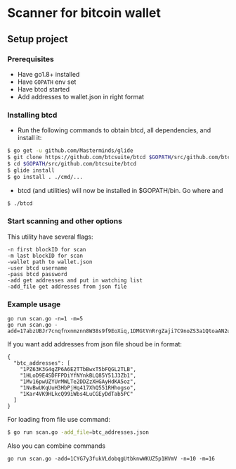 # Scanner for bitcoin wallet

## Setup project

### Prerequisites

* Have go1.8+ installed
* Have `GOPATH` env set
* Have btcd started
* Add addresses to wallet.json in right format


### Installing btcd

- Run the following commands to obtain btcd, all dependencies, and install it:

```bash
$ go get -u github.com/Masterminds/glide
$ git clone https://github.com/btcsuite/btcd $GOPATH/src/github.com/btcsuite/btcd
$ cd $GOPATH/src/github.com/btcsuite/btcd
$ glide install
$ go install . ./cmd/...
```
- btcd (and utilities) will now be installed in $GOPATH/bin. Go where and

```bash
$ ./btcd
```


### Start scanning and other options

This utility have several flags:

```
-n first blockID for scan
-m last blockID for scan
-wallet path to wallet.json
-user btcd username
-pass btcd password
-add get addresses and put in watching list
-add_file get addresses from json file
```
### Example usage

```
go run scan.go -n=1 -m=5
go run scan.go -add=17abzUBJr7cnqfnxnmznn8W38s9f9EoXiq,1DMGtVnRrgZaji7C9noZS3a1QtoaAN2uRG
```
If you want add addresses from json file shoud be in format:

```
{
  "btc_addresses": [
    "1PZ63K3G4gZP6A6E2TTbBwxT5bFQGL2TLB",
    "1HLoD9E4SDFFPDiYfNYnkBLQ85Y51J3Zb1",
    "1Mv16pwUZYUrMWLTe2DDZzXHGAyHdKA5oz",
    "1NvBwUKqUuH3HbPjHq417XhQ551RHhogso",
    "1Kar4VK9HLkcQ99iWbs4LuCGEyDdTab5PC"
  ]
}
```
For loading from file use command:

```bash
$ go run scan.go -add_file=btc_addresses.json
```


Also you can combine commands

```
go run scan.go -add=1CYG7y3fukVLdobqgUtbknwWKUZ5p1HVmV -n=10 -m=16
```
 
